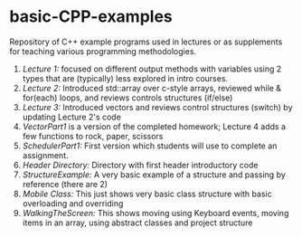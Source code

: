 # basic-CPP-examples
Repository of C++ example programs used in lectures or as supplements for teaching various programming methodologies.

1. _Lecture 1:_ focused on different output methods with variables using 2 types that are (typically) less explored in intro courses.
2. _Lecture 2:_ Introduced std::array over c-style arrays, reviewed while & for(each) loops, and reviews controls structures (if/else)
3. _Lecture 3:_ Introduced vectors and reviews control structures (switch) by updating Lecture 2's code
4. _VectorPart1_ is a version of the completed homework; Lecture 4 adds a few functions to rock, paper, scissors
5. _SchedulerPart1:_ First version which students will use to complete an assignment.
6. _Header Directory:_ Directory with first header introductory code
7. _StructureExample:_ A very basic example of a structure and passing by reference (there are 2)
8. _Mobile Class:_ This just shows very basic class structure with basic overloading and overriding
9. _WalkingTheScreen:_ This shows moving using Keyboard events, moving items in an array, using abstract classes and project structure
